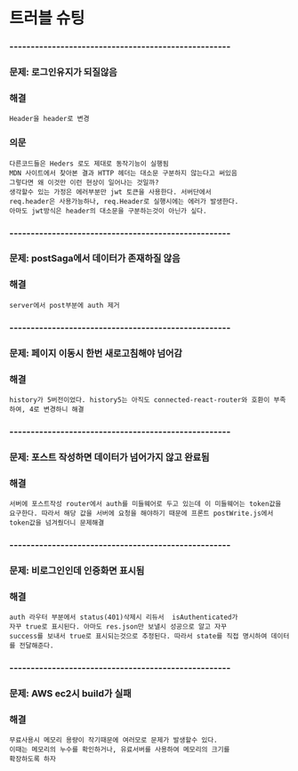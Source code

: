 # 트러블 슈팅

### ----------------------------------------------------

### 문제: 로그인유지가 되질않음

### 해결

```
Header을 header로 변경
```

### 의문

```
다른코드들은 Heders 로도 제대로 동작기능이 실행됨
MDN 사이트에서 찾아본 결과 HTTP 헤더는 대소문 구분하지 않는다고 써있음
그렇다면 왜 이것만 이런 현상이 일어나는 것일까?
생각할수 있는 가정은 에러부분만 jwt 토큰을 사용한다. 서버단에서
req.header은 사용가능하나, req.Header로 실행시에는 에러가 발생한다.
아마도 jwt방식은 header의 대소문을 구분하는것이 아닌가 싶다.
```

### ----------------------------------------------------

### 문제: postSaga에서 데이터가 존재하질 않음

### 해결

```
server에서 post부분에 auth 제거
```

### ----------------------------------------------------

### 문제: 페이지 이동시 한번 새로고침해야 넘어감

### 해결

```
history가 5버전이었다. history5는 아직도 connected-react-router와 호환이 부족하여, 4로 변경하니 해결
```

### ----------------------------------------------------

### 문제: 포스트 작성하면 데이터가 넘어가지 않고 완료됨

### 해결

```
서버에 포스트작성 router에서 auth를 미들웨어로 두고 있는데 이 미들웨어는 token값을 요구한다. 따라서 해당 값을 서버에 요청을 해야하기 때문에 프론트 postWrite.js에서 token값을 넘겨줬더니 문제해결

```

### ----------------------------------------------------

### 문제: 비로그인인데 인증화면 표시됨

### 해결

```
auth 라우터 부분에서 status(401)삭제시 리듀서  isAuthenticated가
자꾸 true로 표시된다. 아마도 res.json만 보낼시 성공으로 알고 자꾸
success를 보내서 true로 표시되는것으로 추정된다. 따라서 state를 직접 명시하여 데이터를 전달해준다.
```

### ----------------------------------------------------

### 문제: AWS ec2시 build가 실패

### 해결

```
무료사용시 메모리 용량이 작기때문에 여러모로 문제가 발생할수 있다.
이때는 메모리의 누수를 확인하거나, 유료서버를 사용하여 메모리의 크기를
확장하도록 하자
```
